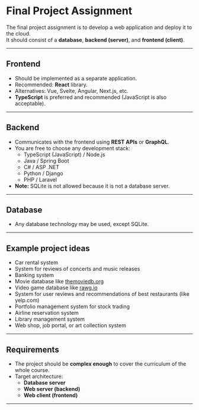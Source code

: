 # Final Project Assignment

The final project assignment is to develop a web application and deploy it to the cloud.  
It should consist of a **database**, **backend (server)**, and **frontend (client)**.

---

## Frontend
- Should be implemented as a separate application.
- Recommended: **React** library.  
- Alternatives: Vue, Svelte, Angular, Next.js, etc.  
- **TypeScript** is preferred and recommended (JavaScript is also acceptable).

---

## Backend
- Communicates with the frontend using **REST APIs** or **GraphQL**.
- You are free to choose any development stack:
  - TypeScript (JavaScript) / Node.js
  - Java / Spring Boot
  - C# / ASP .NET
  - Python / Django
  - PHP / Laravel
- **Note:** SQLite is not allowed because it is not a database server.

---

## Database
- Any database technology may be used, except SQLite.

---

## Example project ideas
- Car rental system  
- System for reviews of concerts and music releases  
- Banking system  
- Movie database like [themoviedb.org](https://www.themoviedb.org/)  
- Video game database like [rawg.io](https://rawg.io/)  
- System for user reviews and recommendations of best restaurants (like yelp.com)  
- Portfolio management system for stock trading  
- Airline reservation system  
- Library management system  
- Web shop, job portal, or art collection system  

---

## Requirements
- The project should be **complex enough** to cover the curriculum of the whole course.
- Target architecture:  
  - **Database server**  
  - **Web server (backend)**  
  - **Web client (frontend)**

---
